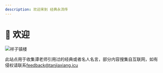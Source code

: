 ```yaml
---
description: 欢迎来到 经典永流传
---
```


# 👋 欢迎

![祥子镇楼](https://tanjiaxiang.icu/skin/images/tjx.png)

此站点用于收集谭老师引用过的经典或者名人名言，部分内容搜集自互联网，如有侵权请联系[feedback@tanjiaxiang.icu](mailto:feedback@tanjiaxiang.icu)
